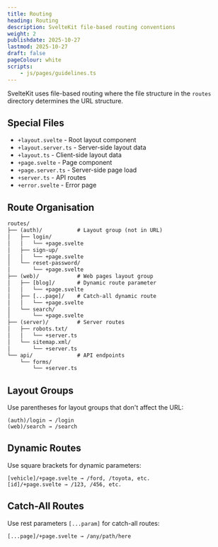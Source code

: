 ```yaml
---
title: Routing
heading: Routing
description: SvelteKit file-based routing conventions
weight: 2
publishdate: 2025-10-27
lastmod: 2025-10-27
draft: false
pageColour: white
scripts:
    - js/pages/guidelines.ts
---
```


SvelteKit uses file-based routing where the file structure in the `routes` directory determines the URL structure.

## Special Files

- `+layout.svelte` - Root layout component
- `+layout.server.ts` - Server-side layout data
- `+layout.ts` - Client-side layout data
- `+page.svelte` - Page component
- `+page.server.ts` - Server-side page load
- `+server.ts` - API routes
- `+error.svelte` - Error page

## Route Organisation

```txt
routes/
├── (auth)/           # Layout group (not in URL)
│   ├── login/
│   │   └── +page.svelte
│   ├── sign-up/
│   │   └── +page.svelte
│   └── reset-password/
│       └── +page.svelte
├── (web)/            # Web pages layout group
│   ├── [blog]/    	  # Dynamic route parameter
│   │   └── +page.svelte
│   ├── [...page]/    # Catch-all dynamic route
│   │   └── +page.svelte
│   └── search/
│       └── +page.svelte
├── (server)/         # Server routes
│   ├── robots.txt/
│   │   └── +server.ts
│   └── sitemap.xml/
│       └── +server.ts
└── api/              # API endpoints
    └── forms/
        └── +server.ts
```

## Layout Groups

Use parentheses for layout groups that don't affect the URL:

```
(auth)/login → /login
(web)/search → /search
```

## Dynamic Routes

Use square brackets for dynamic parameters:

```
[vehicle]/+page.svelte → /ford, /toyota, etc.
[id]/+page.svelte → /123, /456, etc.
```

## Catch-All Routes

Use rest parameters `[...param]` for catch-all routes:

```
[...page]/+page.svelte → /any/path/here
```
